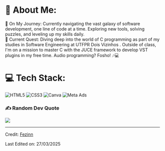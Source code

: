 # 💫 About Me:
🚀 On My Journey: Currently navigating the vast galaxy of software development, one line of code at a time. Exploring new tools, solving puzzles, and leveling up my skills daily.<br>📘 Current Quest: Diving deep into the world of C programming as part of my studies in Software Engineering at UTFPR Dois Vizinhos . Outside of class, I'm on a mission to master C with the JUCE framework to develop VST plugins in my free time. Audio programming? Fosho! 🎶💻



# 💻 Tech Stack:
![HTML5](https://img.shields.io/badge/html5-%23E34F26.svg?style=for-the-badge&logo=html5&logoColor=white) ![CSS3](https://img.shields.io/badge/css3-%231572B6.svg?style=for-the-badge&logo=css3&logoColor=white) ![Canva](https://img.shields.io/badge/Canva-%2300C4CC.svg?style=for-the-badge&logo=Canva&logoColor=white) ![Meta Ads](https://img.shields.io/badge/Meta-%231877F2.svg?style=for-the-badge&logo=meta&logoColor=white)

### ✍️ Random Dev Quote
![](https://quotes-github-readme.vercel.app/api?type=horizontal&theme=radical)

------

Credit: [Fezinn](https://github.com/FelipeMezzomoFranca)

Last Edited on: 27/03/2025
